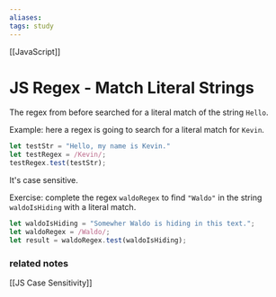 ```yaml
---
aliases:
tags: study
---
```

[[JavaScript]]
# JS Regex - Match Literal Strings
The regex from before searched for a literal match of the string `Hello`.

Example: here a regex is going to search for a literal match for `Kevin`.

```js
let testStr = "Hello, my name is Kevin."
let testRegex = /Kevin/;
testRegex.test(testStr);
```

It's case sensitive.

Exercise: complete the regex `waldoRegex` to find `"Waldo"` in the string `waldoIsHiding` with a literal match.

```js
let waldoIsHiding = "Somewher Waldo is hiding in this text.";
let waldoRegex = /Waldo/;
let result = waldoRegex.test(waldoIsHiding);
```

### related notes
[[JS Case Sensitivity]]